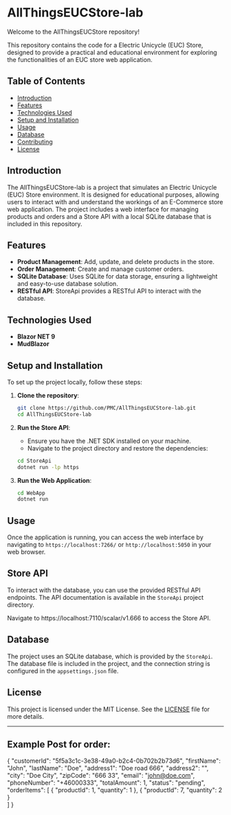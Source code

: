 # AllThingsEUCStore-lab

Welcome to the AllThingsEUCStore repository! 

This repository contains the code for a Electric Unicycle (EUC) Store, designed to provide a practical and educational environment for exploring the functionalities of an EUC store web application.

## Table of Contents

- [Introduction](#introduction)
- [Features](#features)
- [Technologies Used](#technologies-used)
- [Setup and Installation](#setup-and-installation)
- [Usage](#usage)
- [Database](#database)
- [Contributing](#contributing)
- [License](#license)

## Introduction

The AllThingsEUCStore-lab is a project that simulates an Electric Unicycle (EUC) Store environment. It is designed for educational purposes, allowing users to interact with and understand the workings of an E-Commerce store web application. The project includes a web interface for managing products and orders and a Store API with a local SQLite database that is included in this repository.

## Features

- **Product Management**: Add, update, and delete products in the store.
- **Order Management**: Create and manage customer orders.
- **SQLite Database**: Uses SQLite for data storage, ensuring a lightweight and easy-to-use database solution.
- **RESTful API**: StoreApi provides a RESTful API to interact with the database.

## Technologies Used

- **Blazor NET 9**
- **MudBlazor**

## Setup and Installation

To set up the project locally, follow these steps:

1. **Clone the repository**:
    ```bash
    git clone https://github.com/PMC/AllThingsEUCStore-lab.git
    cd AllThingsEUCStore-lab
    ```

2. **Run the Store API**:
    - Ensure you have the .NET SDK installed on your machine.
    - Navigate to the project directory and restore the dependencies:
    ```bash
    cd StoreApi
	dotnet run -lp https
    ```

3. **Run the Web Application**:
    ```bash
	cd WebApp
    dotnet run
    ```

## Usage

Once the application is running, you can access the web interface by navigating to 
`https://localhost:7266/`
or
`http://localhost:5050` in your web browser.


## Store API

To interact with the database, you can use the provided RESTful API endpoints.
The API documentation is available in the `StoreApi` project directory.

Navigate to https://localhost:7110/scalar/v1.666 to access the Store API.

## Database

The project uses an SQLite database, which is provided by the `StoreApi`. The database file is included in the project, and the connection string is configured in the `appsettings.json` file.

 

## License

This project is licensed under the MIT License. See the [LICENSE](LICENSE) file for more details.

---

## Example Post for order:

{
  "customerId": "5f5a3c1c-3e38-49a0-b2c4-0b702b2b73d6",
  "firstName": "John",
  "lastName": "Doe",
  "address1": "Doe road 666",
  "address2": "",
  "city": "Doe City",
  "zipCode": "666 33",
  "email": "john@doe.com",
  "phoneNumber": "+46000333",
  "totalAmount": 1,
  "status": "pending",
"orderItems": [
    {
      "productId": 1,
      "quantity": 1
    },
    {
      "productId": 7,
      "quantity": 2
    }	
  ]
}
